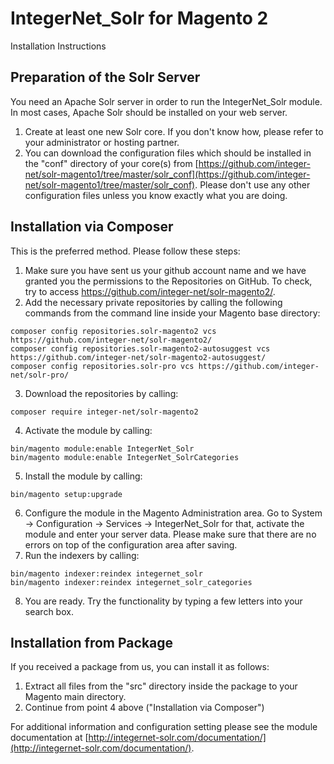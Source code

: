 IntegerNet_Solr for Magento 2
===============
Installation Instructions

Preparation of the Solr Server
---------------
You need an Apache Solr server in order to run the IntegerNet_Solr module. In most cases, Apache Solr should be installed
on your web server.
1. Create at least one new Solr core. If you don't know how, please refer to your administrator or hosting partner.
2. You can download the configuration files which should be installed in the "conf" directory of your core(s) from
[https://github.com/integer-net/solr-magento1/tree/master/solr_conf](https://github.com/integer-net/solr-magento1/tree/master/solr_conf).
Please don't use any other configuration files unless you know exactly what you are doing.

Installation via Composer
---------------
This is the preferred method. Please follow these steps: 

1. Make sure you have sent us your github account name and we have granted you the permissions to the Repositories on GitHub. 
To check, try to access https://github.com/integer-net/solr-magento2/.
2. Add the necessary private repositories by calling the following commands from the command line inside your Magento base directory:
```
composer config repositories.solr-magento2 vcs https://github.com/integer-net/solr-magento2/
composer config repositories.solr-magento2-autosuggest vcs https://github.com/integer-net/solr-magento2-autosuggest/
composer config repositories.solr-pro vcs https://github.com/integer-net/solr-pro/

```
3. Download the repositories by calling:
```
composer require integer-net/solr-magento2
```
4. Activate the module by calling:
```
bin/magento module:enable IntegerNet_Solr
bin/magento module:enable IntegerNet_SolrCategories
```
5. Install the module by calling:
```
bin/magento setup:upgrade
```
6. Configure the module in the Magento Administration area. Go to System -> Configuration -> Services -> IntegerNet_Solr 
for that, activate the module and enter your server data. Please make sure that there are no errors on top of the configuration
area after saving.
7. Run the indexers by calling:
```
bin/magento indexer:reindex integernet_solr
bin/magento indexer:reindex integernet_solr_categories
```
8. You are ready. Try the functionality by typing a few letters into your search box.

Installation from Package
---------------
If you received a package from us, you can install it as follows:

1. Extract all files from the "src" directory inside the package to your Magento main directory.
2. Continue from point 4 above ("Installation via Composer")

For additional information and configuration setting please see the module documentation at [http://integernet-solr.com/documentation/](http://integernet-solr.com/documentation/).